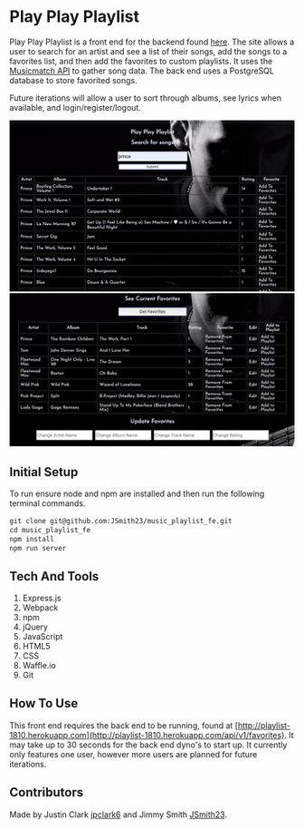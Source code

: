 # Play Play Playlist

Play Play Playlist is a front end for the backend found [here](https://github.com/jpclark6/music-playlist-be). The site allows a user to search for an artist and see a list of their songs, add the songs to a favorites list, and then add the favorites to custom playlists. It uses the [Musicmatch API](https://developer.musixmatch.com/) to gather song data. The back end uses a PostgreSQL database to store favorited songs.

Future iterations will allow a user to sort through albums, see lyrics when available, and login/register/logout. 

<img src='./images/ss1.png'>
<img src='./images/ss2.png'>

## Initial Setup

To run ensure node and npm are installed and then run the following terminal commands.

```
git clone git@github.com:JSmith23/music_playlist_fe.git
cd music_playlist_fe
npm install
npm run server
```

## Tech And Tools

1. Express.js
1. Webpack
1. npm
1. jQuery
1. JavaScript
1. HTML5
1. CSS
1. Waffle.io
1. Git

## How To Use

This front end requires the back end to be running, found at [http://playlist-1810.herokuapp.com](http://playlist-1810.herokuapp.com/api/v1/favorites). It may take up to 30 seconds for the back end dyno's to start up. It currently only features one user, however more users are planned for future iterations. 

## Contributors

Made by Justin Clark [jpclark6](https://github.com/jpclark6) and Jimmy Smith [JSmith23](https://github.com/JSmith23).
